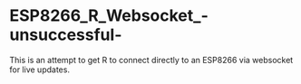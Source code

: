 # ESP8266_R_Websocket_-unsuccessful-
This is an attempt to get R to connect directly to an ESP8266 via websocket for live updates. 
